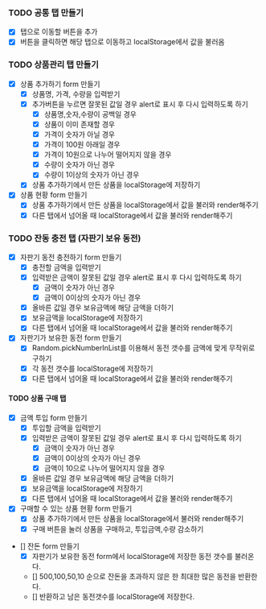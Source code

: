 ### TODO 공통 탭 만들기
- [X] 탭으로 이동할 버튼을 추가
- [X] 버튼을 클릭하면 해당 탭으로 이동하고 localStorage에서 값을 불러옴

### TODO 상품관리 탭 만들기
- [X] 상품 추가하기 form 만들기
    - [X] 상품명, 가격, 수량을 입력받기
    - [X] 추가버튼을 누르면 잘못된 값일 경우 alert로 표시 후 다시 입력하도록 하기
        - [X] 상품명,숫자,수량이 공백일 경우
        - [x] 상품이 이미 존재할 경우
        - [X] 가격이 숫자가 아닐 경우
        - [X] 가격이 100원 아래일 경우
        - [X] 가격이 10원으로 나누어 떨어지지 않을 경우
        - [X] 수량이 숫자가 아닌 경우
        - [X] 수량이 1이상의 숫자가 아닌 경우 
    - [X] 상품 추가하기에서 만든 상품을 localStorage에 저장하기
- [X] 상품 현황 form 만들기
    - [X] 상품 추가하기에서 만든 상품을 localStorage에서 값을 불러와 render해주기
    - [X] 다른 탭에서 넘어올 때 localStorage에서 값을 불러와 render해주기

### TODO 잔동 충전 탭 (자판기 보유 동전)
- [X] 자판기 동전 충전하기 form 만들기
    - [X] 충전할 금액을 입력받기
    - [X] 입력받은 금액이 잘못된 값일 경우 alert로 표시 후 다시 입력하도록 하기
        - [X] 금액이 숫자가 아닌 경우
        - [X] 금액이 0이상의 숫자가 아닌 경우
    - [X] 올바른 값일 경우 보유금액에 해당 금액을 더하기 
    - [X] 보유금액을 localStorage에 저장하기
    - [X] 다른 탭에서 넘어올 때 localStorage에서 값을 불러와 render해주기
- [X] 자판기가 보유한 동전 form 만들기
    - [X] Random.pickNumberInList를 이용해서 동전 갯수를 금액에 맞게 무작위로 구하기
    - [X] 각 동전 갯수를 localStorage에 저장하기
    - [X] 다른 탭에서 넘어올 때 localStorage에서 값을 불러와 render해주기

#### TODO 상품 구매 탭
- [X] 금액 투입 form 만들기
    - [X] 투입할 금액을 입력받기
    - [X] 입력받은 금액이 잘못된 값일 경우 alert로 표시 후 다시 입력하도록 하기
        - [X] 금액이 숫자가 아닌 경우
        - [X] 금액이 0이상의 숫자가 아닌 경우
        - [X] 금액이 10으로 나누어 떨어지지 않을 경우
    - [X] 올바른 값일 경우 보유금액에 해당 금액을 더하기 
    - [X] 보유금액을 localStorage에 저장하기
    - [X] 다른 탭에서 넘어올 때 localStorage에서 값을 불러와 render해주기
- [X] 구매할 수 있는 상품 현황 form 만들기
    - [X] 상품 추가하기에서 만든 상품을 localStorage에서 불러와 render해주기
    - [X] 구매 버튼을 눌러 상품을 구매하고, 투입금액,수량 감소하기
- [] 잔돈 form 만들기
    - [X] 자판기가 보유한 동전 form에서 localStorage에 저장한 동전 갯수를 불러온다.
    - [] 500,100,50,10 순으로 잔돈을 초과하지 않은 한 최대한 많은 동전을 반환한다.
    - [] 반환하고 남은 동전갯수를 localStorage에 저장한다.